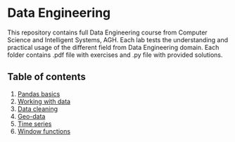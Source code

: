 # Data Engineering 

This repository contains full Data Engineering course from Computer Science and Intelligent Systems, AGH.
Each lab tests the understanding and practical usage of the different field from Data Engineering domain. Each folder contains .pdf file with exercises and .py file with provided solutions.

## Table of contents

1. [Pandas basics ](/project01)
2. [Working with data](/project02)
3. [Data cleaning](/project03)
4. [Geo-data](/project04)
5. [Time series](/project05)
6. [Window functions](/project06)
